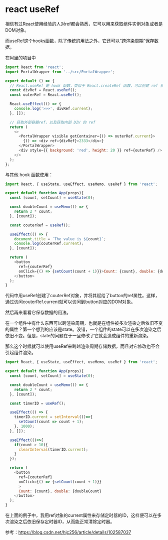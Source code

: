 # react useRef

相信有过React使用经验的人对ref都会熟悉，它可以用来获取组件实例对象或者是DOM对象。

而useRef这个hooks函数，除了传统的用法之外，它还可以“跨渲染周期”保存数据。

在阿里的项目中

~~~js
import React from 'react';
import PortalWrapper from '../src/PortalWrapper';

export default () => {
  // React.useRef 是 hook 函数，类似于 React.createRef 函数，可以创建 ref 获取 DOM 节点
  const divRef = React.useRef();
  const outerRef = React.useRef();

  React.useEffect(() => {
    console.log('>>>', divRef.current);
  }, []);

  // 获取外部容器ref，以及获取内部 DIV 的 ref
  return (
    <>
      <PortalWrapper visible getContainer={() => outerRef.current}>
        {() => <div ref={divRef}>2333</div>}
      </PortalWrapper>
      <div style={{ background: 'red', height: 20 }} ref={outerRef} />
    </>
  );
};

~~~

与其他 hook 函数使用：
~~~js
import React, { useState, useEffect, useMemo, useRef } from 'react';

export default function App(props){
  const [count, setCount] = useState(0);

  const doubleCount = useMemo(() => {
    return 2 * count;
  }, [count]);

  const couterRef = useRef();

  useEffect(() => {
    document.title = `The value is ${count}`;
    console.log(couterRef.current);
  }, [count]);

  return (
    <button
      ref={couterRef}
      onClick={() => {setCount(count + 1)}}>Count: {count}, double: {doubleCount}
    </button>
  );
}
~~~

代码中用useRef创建了couterRef对象，并将其赋给了button的ref属性。这样，通过访问couterRef.current就可以访问到button对应的DOM对象。

然后再来看看它保存数据的用法。

在一个组件中有什么东西可以跨渲染周期，也就是在组件被多次渲染之后依旧不变的属性？第一个想到的应该是state。没错，一个组件的state可以在多次渲染之后依旧不变。但是，state的问题在于一旦修改了它就会造成组件的重新渲染。

那么这个时候就可以使用useRef来跨越渲染周期存储数据，而且对它修改也不会引起组件渲染。

~~~js
import React, { useState, useEffect, useMemo, useRef } from 'react';

export default function App(props){
  const [count, setCount] = useState(0);

  const doubleCount = useMemo(() => {
    return 2 * count;
  }, [count]);

  const timerID = useRef();

  useEffect(() => {
    timerID.current = setInterval(()=>{
      setCount(count => count + 1);
    }, 1000); 
  }, []);

  useEffect(()=>{
    if(count > 10){
      clearInterval(timerID.current);
    }
  });

  return (
    <button
      ref={couterRef}
      onClick={() => {setCount(count + 1)}}
      >
      Count: {count}, double: {doubleCount}
    </button>
  );
}
~~~

在上面的例子中，我用ref对象的current属性来存储定时器的ID，这样便可以在多次渲染之后依旧保存定时器ID，从而能正常清除定时器。


参考：https://blog.csdn.net/hjc256/article/details/102587037
